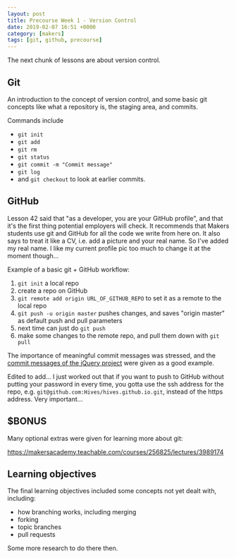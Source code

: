 ```yaml
---
layout: post
title: Precourse Week 1 - Version Control
date: 2019-02-07 16:51 +0000
category: [makers]
tags: [git, github, precourse]
---
```


The next chunk of lessons are about version control.

## Git

An introduction to the concept of version control, and some basic git concepts
like what a repository is, the staging area, and commits.

Commands include
- `git init`
- `git add`
- `git rm`
- `git status`
- `git commit -m "Commit message"`
- `git log`
- and `git checkout` to look at earlier commits.

## GitHub

Lesson 42 said that "as a developer, you are your GitHub profile", and that
it's the first thing potential employers will check. It recommends that Makers
students use git and GitHub for all the code we write from here on. It also says
to treat it like a CV, i.e. add a picture and your real name. So I've added my
real name. I like my current profile pic too much to change it at the moment
though...

Example of a basic git + GitHub workflow:
1. `git init` a local repo
2. create a repo on GitHub
3. `git remote add origin URL_OF_GITHUB_REPO` to set it as a remote to the local
repo
4. `git push -u origin master` pushes changes, and saves "origin master" as
default push and pull parameters
5. next time can just do `git push`
6. make some changes to the remote repo, and pull them down with `git pull`

The importance of meaningful commit messages was stressed, and the [commit
messages of the jQuery project][jquery-commits] were given as a good example.

Edited to add... I just worked out that if you want to push to GitHub without
putting your password in every time, you gotta use the ssh address for the repo,
e.g. `git@github.com:Hives/hives.github.io.git`, instead of the https address.
Very important...

## $BONUS

Many optional extras were given for learning more about git:

<https://makersacademy.teachable.com/courses/256825/lectures/3989174>

## Learning objectives

The final learning objectives included some concepts not yet dealt with,
including:
- how branching works, including merging
- forking
- topic branches
- pull requests

Some more research to do there then.

[jquery-commits]: https://github.com/Hives/playing-with-git.git
